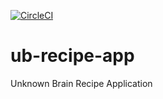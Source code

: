 [![CircleCI](https://circleci.com/gh/kartik15nov/ub-pet-clinic.svg?style=svg&circle-token=45741a0a523d9d1c52eb2b087747cb4c600dcf1d)](https://circleci.com/gh/kartik15nov/ub-pet-clinic)
# ub-recipe-app
Unknown Brain Recipe Application